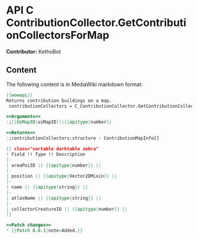 # API C ContributionCollector.GetContributionCollectorsForMap

**Contributor:** KethoBot

## Content

The following content is in MediaWiki markdown format:

```mediawiki
{{wowapi}}
Returns contribution buildings on a map.
 contributionCollectors = C_ContributionCollector.GetContributionCollectorsForMap(uiMapID)

==Arguments==
:;[[UiMapID|uiMapID]]:{{apitype|number}}

==Returns==
:;contributionCollectors:structure - ContributionMapInfo[]

{| class="sortable darktable zebra"
! Field !! Type !! Description
|-
| areaPoiID || {{apitype|number}} || 
|-
| position || {{apitype|Vector2DMixin}} || 
|-
| name || {{apitype|string}} || 
|-
| atlasName || {{apitype|string}} || 
|-
| collectorCreatureID || {{apitype|number}} || 
|}

==Patch changes==
* {{Patch 8.0.1|note=Added.}}
```